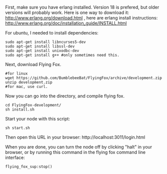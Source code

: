 First, make sure you have erlang installed. Version 18 is prefered, but older versions will probably work. Here is one way to download it: http://www.erlang.org/download.html , here are erlang install instructions: http://www.erlang.org/doc/installation_guide/INSTALL.html

For ubuntu, I needed to install dependencies:

```
sudo apt-get install libncurses5-dev
sudo apt-get install libssl-dev
sudo apt-get install unixodbc-dev
sudo apt-get install g++ #only sometimes need this.
```
Next, download Flying Fox.

```
#for linux
wget https://github.com/BumblebeeBat/FlyingFox/archive/development.zip
unzip development.zip
#for mac, use curl.
```
Now you can go into the directory, and compile flying fox.

```
cd FlyingFox-development/
sh install.sh
```
Start your node with this script:

```
sh start.sh
```
Then open this URL in your browser: http://localhost:3011/login.html

When you are done, you can turn the node off by clicking "halt" in your browser, or by running this command in the flying fox command line interface:

```
flying_fox_sup:stop()
```